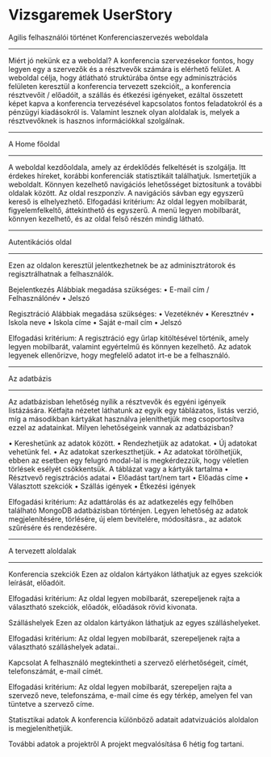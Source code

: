 # Vizsgaremek UserStory
Agilis felhasználói történet
Konferenciaszervezés weboldala
________________________________________
Miért jó nekünk ez a weboldal?
A konferencia szervezésekor fontos, hogy legyen egy a szervezők és a résztvevők számára is elérhető felület. A weboldal célja, hogy átlátható struktúrába  öntse egy adminisztrációs felületen keresztül a konferencia tervezett szekcióit,, a konferencia résztvevőit / előadóit, a szállás és étkezési igényeket, ezáltal összetett képet kapva a konferencia tervezésével kapcsolatos fontos feladatokról és a pénzügyi kiadásokról is. Valamint lesznek olyan aloldalak is, melyek a résztvevőknek is hasznos információkkal szolgálnak.
________________________________________
A Home főoldal
________________________________________
A weboldal kezdőoldala, amely az érdeklődés felkeltését is szolgálja. Itt érdekes híreket, korábbi konferenciák statisztikáit találhatjuk. Ismertetjük a weboldalt. Könnyen kezelhető navigációs lehetősséget biztosítunk a további oldalak között. Az oldal reszponzív. A navigációs sávban egy egyszerű kereső is elhelyezhető.
Elfogadási kritérium:
Az oldal legyen mobilbarát, figyelemfelkeltő, áttekinthető és egyszerű. A menü legyen mobilbarát, könnyen kezelhető, és az oldal felső részén mindig látható.
________________________________________
Autentikációs oldal
________________________________________
Ezen az oldalon keresztül jelentkezhetnek be az adminisztrátorok és regisztrálhatnak a felhasználók.

Bejelentkezés
Alábbiak megadása szükséges:
•	E-mail cím / Felhasználónév
•	Jelszó

Regisztráció
Alábbiak megadása szükséges:
•	Vezetéknév
•	Keresztnév
•	Iskola neve
•	Iskola címe
•	Saját e-mail cím
•	Jelszó

Elfogadási kritérium:
A regisztráció egy űrlap kitöltésével történik, amely legyen mobilbarát, valamint egyértelmű és könnyen kezelhető. Az adatok legyenek ellenőrizve, hogy megfelelő adatot irt-e be a felhasználó.

________________________________________
Az adatbázis
________________________________________
Az adatbázisban lehetőség nyílik a résztvevők és egyéni igényeik listázására. Kétfajta nézetet láthatunk az egyik egy táblázatos, listás verzió, míg a másodikban kártyákat használva jeleníthetjük meg csoportosítva ezzel az adatainkat.
Milyen lehetőségeink vannak az adatbázisban?

  •	Kereshetünk az adatok között.
  •	Rendezhetjük az adatokat.
  •	Új adatokat vehetünk fel.
  •	Az adatokat szerkeszthetjük.
  •	Az adatokat törölhetjük, ebben az esetben egy felugró modal-lal is megkérdezzük, hogy véletlen törlések esélyét csökkentsük.
A táblázat vagy a kártyák tartalma
  •	Résztvevő regisztrációs adatai
  •	Előadást tart/nem tart
  •	Előadás címe
  •	Választott szekciók
  •	Szállás igények
  •	Étkezési igények

Elfogadási kritérium:
Az adattárolás és az adatkezelés egy felhőben található MongoDB adatbázisban történjen. Legyen lehetőség az adatok megjelenítésére, törlésére, új elem bevitelére, módosításra., az adatok szűrésére és rendezésére.
________________________________________
A tervezett aloldalak
________________________________________
Konferencia szekciók
Ezen az oldalon kártyákon láthatjuk az egyes szekciók leírását, előadóit.

Elfogadási kritérium:
Az oldal legyen mobilbarát, szerepeljenek rajta a választható szekciók, előadók,  előadások rövid kivonata.

Szálláshelyek
Ezen az oldalon kártyákon láthatjuk az egyes szálláshelyeket.

Elfogadási kritérium:
Az oldal legyen mobilbarát, szerepeljenek rajta a választható szálláshelyek adatai..

Kapcsolat
A felhasználó megtekintheti a szervező elérhetőségeit, címét, telefonszámát, e-mail címét.

Elfogadási kritérium:
Az oldal legyen mobilbarát, szerepeljen rajta a szervező neve, telefonszáma, e-mail címe és egy térkép, amelyen fel van tüntetve a szervező címe.

Statisztikai adatok
A konferencia különböző adatait adatvizuációs aloldalon is megjeleníthetjük.

További adatok a projektről
A projekt megvalósítása 6 hétig fog tartani.

